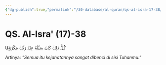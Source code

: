 ```yaml
---
{"dg-publish":true,"permalink":"/30-database/al-quran/qs-al-isra-17-38/"}
---
```



# QS. Al-Isra' (17)-38
كُلُّ ذٰلِكَ كَانَ سَيِّئُهٗ عِنْدَ رَبِّكَ مَكْرُوْهًا 

Artinya: *"Semua itu kejahatannya sangat dibenci di sisi Tuhanmu."*
